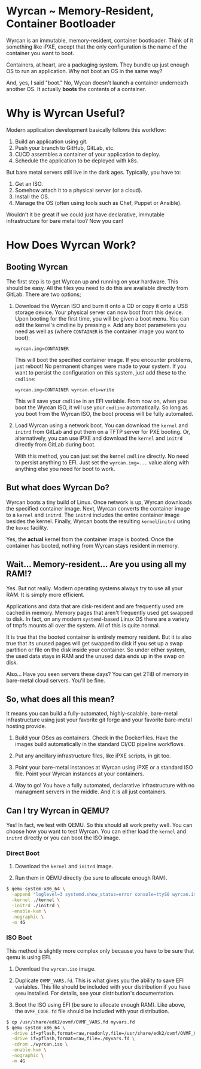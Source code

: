 # Wyrcan ~ Memory-Resident, Container Bootloader

Wyrcan is an immutable, memory-resident, container bootloader. Think of it
something like iPXE, except that the only configuration is the name of the
container you want to boot.

Containers, at heart, are a packaging system. They bundle up just enough OS to
run an application. Why not boot an OS in the same way?

And, yes, I said "boot." No, Wycan doesn't launch a container underneath
another OS. It actually **boots** the contents of a container.

# Why is Wyrcan Useful?

Modern application development basically follows this workflow:

1. Build an application using git.
2. Push your branch to GitHub, GitLab, etc.
3. CI/CD assembles a container of your application to deploy.
4. Schedule the application to be deployed with k8s.

But bare metal servers still live in the dark ages. Typically, you have to:

1. Get an ISO.
2. Somehow attach it to a physical server (or a cloud).
3. Install the OS.
4. Manage the OS (often using tools such as Chef, Puppet or Ansible).

Wouldn't it be great if we could just have declarative, immutable
infrastructure for bare metal too? Now you can!

# How Does Wyrcan Work?

## Booting Wyrcan

The first step is to get Wyrcan up and running on your hardware. This should
be easy. All the files you need to do this are available directly from GitLab.
There are two options;

1. Download the Wyrcan ISO and burn it onto a CD or copy it onto a USB storage
   device. Your physical server can now boot from this device. Upon booting for
   the first time, you will be given a boot menu. You can edit the kernel's
   cmdline by pressing `e`. Add any boot parameters you need as well as (where
   `CONTAINER` is the container image you want to boot):

   ```
   wyrcan.img=CONTAINER
   ```

   This will boot the specified container image. If you encounter problems, just
   reboot! No permanent changes were made to your system. If you want to persist
   the configuration on this system, just add these to the `cmdline`:

   ```
   wyrcan.img=CONTAINER wyrcan.efi=write
   ```

   This will save your `cmdline` in an EFI variable. From now on, when you boot
   the Wyrcan ISO, it will use your `cmdline` automatically. So long as you
   boot from the Wyrcan ISO, the boot process will be fully automated.

2. Load Wyrcan using a network boot. You can download the `kernel` and
   `initrd` from GitLab and put them on a TFTP server for PXE booting. Or,
   alternatively, you can use iPXE and download the `kernel` and `initrd`
   directly from GitLab during boot.

   With this method, you can just set the kernel `cmdline` directly. No need
   to persist anything to EFI. Just set the `wyrcan.img=...` value along with
   anything else you need for boot to work.

## But what does Wyrcan Do?

Wyrcan boots a tiny build of Linux. Once network is up, Wyrcan downloads the
specified container image. Next, Wyrcan converts the container image to a
`kernel` and `initrd`. The `initrd` includes the entire container image
besides the kernel. Finally, Wyrcan boots the resulting `kernel`/`initrd`
using the `kexec` facility.

Yes, the **actual** kernel from the container image is booted. Once the
container has booted, nothing from Wyrcan stays resident in memory.

## Wait... Memory-resident... Are you using all my RAM!?

Yes. But not really. Modern operating systems always try to use all your RAM.
It is simply more efficient.

Applications and data that are disk-resident and are frequently used are
cached in memory. Memory pages that aren't frequently used get swapped to
disk. In fact, on any modern `systemd`-based Linux OS there are a variety of
tmpfs mounts all over the system. All of this is quite normal.

It is true that the booted container is entirely memory resident. But it is
also true that its unused pages will get swapped to disk if you set up a swap
partition or file on the disk inside your container. So under either system,
the used data stays in RAM and the unused data ends up in the swap on disk.

Also... Have you seen servers these days? You can get 2TiB of memory in
bare-metal cloud servers. You'll be fine.

## So, what does all this mean?

It means you can build a fully-automated, highly-scalable, bare-metal
infrastructure using just your favorite git forge and your favorite bare-metal
hosting provide.

1. Build your OSes as containers. Check in the Dockerfiles. Have the images
   build automatically in the standard CI/CD pipeline workflows.

2. Put any ancillary infrastructure files, like iPXE scripts, in git too.

3. Point your bare-metal instances at Wyrcan using iPXE or a standard ISO
   file. Point your Wyrcan instances at your containers.

4. Way to go! You have a fully automated, declarative infrastructure with no
   managment servers in the middle. And it is all just containers.

## Can I try Wyrcan in QEMU?

Yes! In fact, we test with QEMU. So this should all work pretty well. You can
choose how you want to test Wyrcan. You can either load the `kernel` and
`initrd` directly or you can boot the ISO image.

### Direct Boot

1. Download the `kernel` and `initrd` image.

2. Run them in QEMU directly (be sure to allocate enough RAM).

```sh
$ qemu-system-x86_64 \
  -append "loglevel=3 systemd.show_status=error console=ttyS0 wyrcan.img=CONTAINER" \
  -kernel ./kernel \
  -initrd ./initrd \
  -enable-kvm \
  -nographic \
  -m 4G
```

### ISO Boot

This method is slightly more complex only because you have to be sure that qemu is using EFI.

1. Download the `wyrcan.iso` image.

2. Duplicate `OVMF_VARS.fd`. This is what gives you the ability to save EFI
   variables. This file should be included with your distribution if you have
   `qemu` installed. For details, see your distribution's documentation.

3. Boot the ISO using EFI (be sure to allocate enough RAM). Like above, the
   `OVMF_CODE.fd` file should be included with your distribution.

```sh
$ cp /usr/share/edk2/ovmf/OVMF_VARS.fd myvars.fd
$ qemu-system-x86_64 \
  -drive if=pflash,format=raw,readonly,file=/usr/share/edk2/ovmf/OVMF_CODE.fd \
  -drive if=pflash,format=raw,file=./myvars.fd \
  -cdrom ./wyrcan.iso \
  -enable-kvm \
  -nographic \
  -m 4G
```
